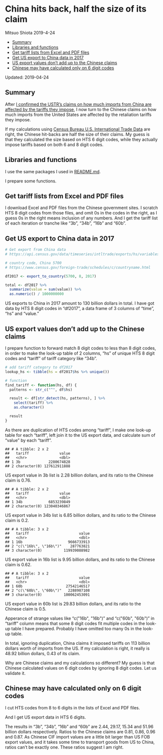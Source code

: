 China hits back, half the size of its claim
================
Mitsuo Shiota
2019-4-24

  - [Summary](#summary)
  - [Libraries and functions](#libraries-and-functions)
  - [Get tariff lists from Excel and PDF
    files](#get-tariff-lists-from-excel-and-pdf-files)
  - [Get US export to China data in
    2017](#get-us-export-to-china-data-in-2017)
  - [US export values don’t add up to the Chinese
    claims](#us-export-values-dont-add-up-to-the-chinese-claims)
  - [Chinese may have calculated only on 6 digit
    codes](#chinese-may-have-calculated-only-on-6-digit-codes)

Updated: 2019-04-24

## Summary

After [I confirmed the USTR’s claims on how much imports from China are
affected by the tariffs they impose](README.md), I now turn to the
Chinese claims on how much imports from the United States are affected
by the retaliation tariffs they impose.

If my calculations using [Census Bureau U.S. International Trade
Data](https://www.census.gov/foreign-trade/data/) are right, the Chinese
hit-backs are half the size of their claims. My guess is that they
calculated the size based on HTS 6 digit codes, while they actually
impose tariffs based on both 6 and 8 digit codes.

## Libraries and functions

I use the same packages I used in [README.md](README.md).

I prepare some functions.

## Get tariff lists from Excel and PDF files

I download Excel and PDF files from the Chinese government sites. I
scratch HTS 8 digit codes from those files, and omit 0s in the codes in
the right, as I guess 0s in the right means inclusion of any numbers.
And I get the tariff list of each iteration or tranche like “3b”, “34b”,
“16b” and “60b”.

## Get US export to China data in 2017

``` r
# Get export from China data
# https://api.census.gov/data/timeseries/intltrade/exports/hs/variables.html

# country code, China 5700
# https://www.census.gov/foreign-trade/schedules/c/countryname.html

df2017 <- export_to_country(5700, 8, 2017)

total <- df2017 %>% 
  summarize(value = sum(value)) %>% 
  as.numeric() / 1000000000 
```

US exports to China in 2017 amount to 130 billion dollars in total. I
have got data by HTS 8 digit codes in “df2017”, a data frame of 3
columns of “time”, “hs” and “value.”

## US export values don’t add up to the Chinese claims

I prepare function to forward match 8 digit codes to less than 8 digit
codes, in order to make the look-up table of 2 columns, “hs” of unique
HTS 8 digit codes and “tariff” of tariff category like “34b”.

``` r
# add tariff category to df2017
lookup_hs <- tibble(hs = df2017$hs %>% unique())

# function
find_tariff <- function(hs, df) {
  patterns <- str_c("^", df$hs)

  result <- df[str_detect(hs, patterns), ] %>% 
    select(tariff) %>% 
    as.character()

  result
}
```

As there are duplication of HTS codes among “tariff”, I make one look-up
table for each “tariff”, left join it to the US export data, and
calculate sum of “value” by each “tariff”.

    ## # A tibble: 2 x 2
    ##   tariff              value
    ##   <chr>               <dbl>
    ## 1 3b             2280674828
    ## 2 character(0) 127612911888

US export value in 3b list is 2.28 billion dollars, and its ratio to the
Chinese claim is 0.76.

    ## # A tibble: 2 x 2
    ##   tariff              value
    ##   <chr>               <dbl>
    ## 1 34b            6853239849
    ## 2 character(0) 123040346867

US export value in 34b list is 6.85 billion dollars, and its ratio to
the Chinese claim is 0.2.

    ## # A tibble: 3 x 2
    ##   tariff                       value
    ##   <chr>                        <dbl>
    ## 1 16b                     9666733913
    ## 2 "c(\"16b\", \"16b\")"    287763821
    ## 3 character(0)          119939088982

US export value in 16b list is 9.95 billion dollars, and its ratio to
the Chinese claim is 0.62.

    ## # A tibble: 3 x 2
    ##   tariff                       value
    ##   <chr>                        <dbl>
    ## 1 60b                    27542146517
    ## 2 "c(\"60b\", \"60b\")"   2288987108
    ## 3 character(0)          100062453091

US export value in 60b list is 29.83 billion dollars, and its ratio to
the Chinese claim is 0.5.

Apperance of strange values like “c("16b", "16b")” and “c("60b", "60b")”
in “tariff” column means that some 8 digit codes fit multiple codes in
the look-up table I have prepared. Probably I have omitted too many 0s
in the look-up table.

In total, ignoring duplication, China claims it imposed tariffs on 113
billion dollars worth of imports from the US. If my calculation is
right, it really is 48.92 billion dollars, 0.43 of its claim.

Why are Chinese claims and my calculations so different? My guess is
that Chinese calculated values on 6 digit codes by ignoring 8 digit
codes. Let us validate it.

## Chinese may have calculated only on 6 digit codes

I cut HTS codes from 8 to 6 digits in the lists of Excel and PDF files.

And I get US export data in HTS 6 digits.

The results in “3b”, “34b”, “16b” and “60b” are 2.44, 29.17, 15.34 and
51.96 billion dollars respectively. Ratios to the Chinese claims are
0.81, 0.86, 0.96 and 0.87. As Chinese CIF import values are a little bit
larger than US FOB export values, and it takes some time to transport
goods from US to China, ratios can’t be exactly one. These ratios
suggest I am right.
